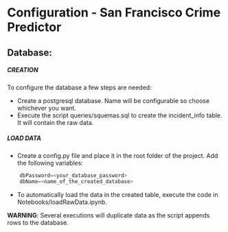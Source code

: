 # Configuration - San Francisco Crime Predictor

## Database:
##### CREATION
To configure the database a few steps are needed:
* Create a postgresql database. Name will be configurable so choose whichever you want.
* Execute the script queries/squemas.sql to create the incident_info table. It will contain the raw data.

##### LOAD DATA
* Create a config.py file and place it in the root folder of the project. Add the following variables:
```python
    dbPassword=<your_database_password>
    dbName=<name_of_the_created_database>
```
* To automatically load the data in the created table, execute the code in Notebooks/loadRawData.ipynb.

**WARNING**: Several executions will duplicate data as the script appends rows to the database. 